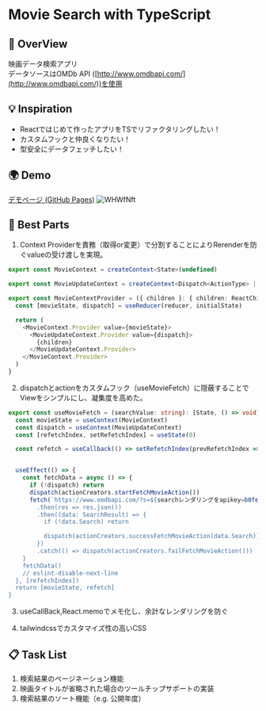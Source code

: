# Movie Search with TypeScript

## :star2: OverView
映画データ検索アプリ<br>
データソースはOMDb API ([http://www.omdbapi.com/](http://www.omdbapi.com/))を使用


## :bulb: Inspiration
- Reactではじめて作ったアプリをTSでリファクタリングしたい！
- カスタムフックと仲良くなりたい！
- 型安全にデータフェッチしたい！
## :earth_africa: Demo
[デモページ (GitHub Pages)](https://pocketech.github.io/movieapp-ts-customhook)
![WHWfNft](https://user-images.githubusercontent.com/68690824/152722738-8167587f-6698-45ce-b5b0-42fe7e0243d2.jpeg)

## :clap: Best Parts
1. Context Providerを責務（取得or変更）で分割することによりRerenderを防ぐvalueの受け渡しを実現。
```typescript
export const MovieContext = createContext<State>(undefined)

export const MovieUpdateContext = createContext<Dispatch<ActionType> | null>(null)

export const MovieContextProvider = ({ children }: { children: ReactChild }) => {
  const [movieState, dispatch] = useReducer(reducer, initialState)

  return (
    <MovieContext.Provider value={movieState}>
      <MovieUpdateContext.Provider value={dispatch}>
        {children}
      </MovieUpdateContext.Provider>
    </MovieContext.Provider>
  )
}
```
2. dispatchとactionをカスタムフック（useMovieFetch）に隠蔽することでViewをシンプルにし、凝集度を高めた。
```typescript
export const useMovieFetch = (searchValue: string): [State, () => void] => {
  const movieState = useContext(MovieContext)
  const dispatch = useContext(MovieUpdateContext)
  const [refetchIndex, setRefetchIndex] = useState(0)

  const refetch = useCallback(() => setRefetchIndex(prevRefetchIndex => prevRefetchIndex + 1), [setRefetchIndex])


  useEffect(() => {
    const fetchData = async () => {
      if (!dispatch) return
      dispatch(actionCreators.startFetchMovieAction())
      fetch(`https://www.omdbapi.com/?s=${searchレンダリングをapikey=b0fee22e`)
        .then(res => res.json())
        .then((data: SearchResult) => {
          if (!data.Search) return

          dispatch(actionCreators.successFetchMovieAction(data.Search))
        })
        .catch(() => dispatch(actionCreators.failFetchMovieAction()))
    }
    fetchData()
    // eslint-disable-next-line
  }, [refetchIndex])
  return [movieState, refetch]
}
```
3. useCallBack,React.memoでメモ化し、余計なレンダリングを防ぐ

4. tailwindcssでカスタマイズ性の高いCSS

## :clipboard: Task List
1. 検索結果のページネーション機能
2. 映画タイトルが省略された場合のツールチップサポートの実装
3. 検索結果のソート機能（e.g. 公開年度）
